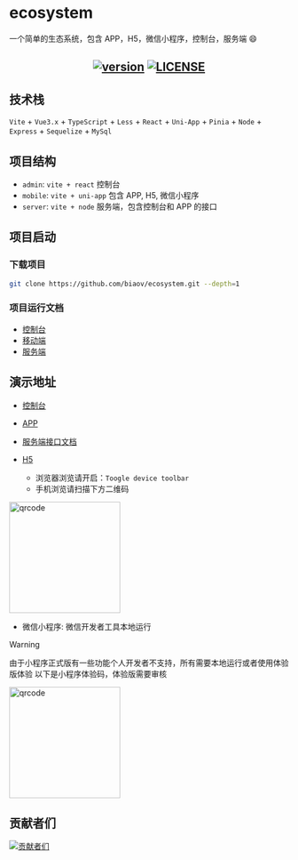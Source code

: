 # ecosystem

一个简单的生态系统，包含 APP，H5，微信小程序，控制台，服务端 😄

<h2 align="center">
  <a href="https://github.com/biaov/ecosystem"><img src="https://shields.io/github/v/release/biaov/ecosystem.svg?logo=github&label=version" alt="version" /></a>
  <a href="https://github.com/biaov/ecosystem/blob/main/LICENSE"><img src="https://img.shields.io/github/license/biaov/ecosystem.svg" alt="LICENSE" /></a>
</h2>

## 技术栈

`Vite` + `Vue3.x` + `TypeScript` + `Less` + `React` + `Uni-App` + `Pinia` + `Node` + `Express` + `Sequelize` + `MySql`

## 项目结构

- `admin`: `vite + react` 控制台
- `mobile`: `vite + uni-app` 包含 APP, H5, 微信小程序
- `server`: `vite + node` 服务端，包含控制台和 APP 的接口

## 项目启动

### 下载项目

```sh
git clone https://github.com/biaov/ecosystem.git --depth=1
```

### 项目运行文档

- [控制台](https://github.com/biaov/ecosystem/blob/main/admin/README.md)
- [移动端](https://github.com/biaov/ecosystem/blob/main/mobile/README.md)
- [服务端](https://github.com/biaov/ecosystem/blob/main/server/README.md)

## 演示地址

- [控制台](http://ecosystem.biaov.cn/admin/)
- [APP](https://github.com/biaov/ecosystem/releases)
- [服务端接口文档](https://apifox.com/apidoc/shared-668841b4-2ff4-4ac5-8674-8a2e9223f54d)
- [H5](http://ecosystem.biaov.cn/)

  - 浏览器浏览请开启：`Toogle device toolbar`
  - 手机浏览请扫描下方二维码

<img src="https://ecosystem.biaov.cn/uploads/h5-qrcode.png" width="200px" height="200px" alt="qrcode" />

- 微信小程序: 微信开发者工具本地运行

> [!WARNING]
> 由于小程序正式版有一些功能个人开发者不支持，所有需要本地运行或者使用体验版体验
> 以下是小程序体验码，体验版需要审核

<img src="https://ecosystem.biaov.cn/uploads/trial-version.png" width="200px" height="200px" alt="qrcode" />

## 贡献者们

[![贡献者们](https://contrib.rocks/image?repo=biaov/ecosystem)](https://github.com/biaov/ecosystem/graphs/contributors)
